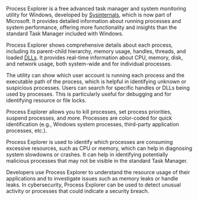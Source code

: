 Process Explorer is a free advanced task manager and system monitoring utility for Windows, developed by [Sysinternals](../tools/sysint.md), which is now part of Microsoft. It provides detailed information about running processes and system performance, offering more functionality and insights than the standard Task Manager included with Windows.

Process Explorer shows comprehensive details about each process, including its parent-child hierarchy, memory usage, handles, threads, and loaded [DLLs](../terms/dlls.md). It provides real-time information about CPU, memory, disk, and network usage, both system-wide and for individual processes.

The utility can show which user account is running each process and the executable path of the process, which is helpful in identifying unknown or suspicious processes. Users can search for specific handles or DLLs being used by processes. This is particularly useful for debugging and for identifying resource or file locks.

Process Explorer allows you to kill processes, set process priorities, suspend processes, and more. Processes are color-coded for quick identification (e.g., Windows system processes, third-party application processes, etc.).

Process Explorer is used to identify which processes are consuming excessive resources, such as CPU or memory, which can help in diagnosing system slowdowns or crashes. It can help in identifying potentially malicious processes that may not be visible in the standard Task Manager.

Developers use Process Explorer to understand the resource usage of their applications and to investigate issues such as memory leaks or handle leaks. In cybersecurity, Process Explorer can be used to detect unusual activity or processes that could indicate a security breach.

